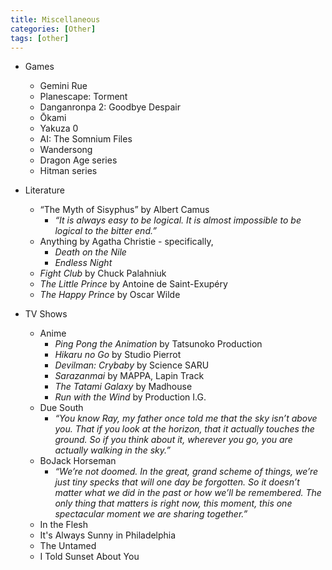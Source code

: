 ```yaml
---
title: Miscellaneous
categories: [Other]
tags: [other]
---
```


- Games
	+ Gemini Rue
	+ Planescape: Torment
	+ Danganronpa 2: Goodbye Despair
	+ Ōkami
	+ Yakuza 0
	+ AI: The Somnium Files
	+ Wandersong
	+ Dragon Age series
	+ Hitman series

- Literature
	+ “The Myth of Sisyphus” by Albert Camus
		* <em>“It is always easy to be logical. It is almost impossible to be logical to the bitter end.”</em>
	+ Anything by Agatha Christie - specifically,
		* <em>Death on the Nile</em>
		* <em>Endless Night</em>
	* <em>Fight Club</em> by Chuck Palahniuk
	* <em>The Little Prince</em> by Antoine de Saint-Exupéry
	* <em>The Happy Prince</em> by Oscar Wilde

- TV Shows
	+ Anime
		* <em>Ping Pong the Animation</em> by Tatsunoko Production
		* <em>Hikaru no Go</em> by Studio Pierrot
		* <em>Devilman: Crybaby</em> by Science SARU
		* <em>Sarazanmai</em> by MAPPA, Lapin Track
		* <em>The Tatami Galaxy</em> by Madhouse
		* <em>Run with the Wind</em> by Production I.G.
	+ Due South
		* <em>“You know Ray, my father once told me that the sky isn’t above you. That if you look at the horizon, that it actually touches the ground. So if you think about it, wherever you go, you are actually walking in the sky.”</em>
	+ BoJack Horseman
		* <em>“We’re not doomed. In the great, grand scheme of things, we’re just tiny specks that will one day be forgotten. So it doesn’t matter what we did in the past or how we’ll be remembered. The only thing that matters is right now, this moment, this one spectacular moment we are sharing together.”</em>
	+ In the Flesh
	+ It's Always Sunny in Philadelphia
	+ The Untamed
	+ I Told Sunset About You
